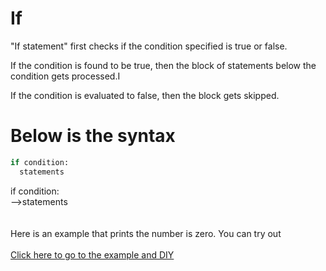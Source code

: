 # If

"If statement" first checks if the condition specified is true or false. 

If the condition is found to be true, then the block of statements below the condition gets processed.I

If the condition is evaluated to false, then the block gets skipped.

# Below is the syntax


```python
if condition:
  statements
```

if condition:\
-->statements 
\
\
\
Here is an example that prints the number is zero. You can try out\
\
[Click here to go to the example and DIY](https://github.com/pythoncoder100/practice/blob/master/If_statement.ipynb)


  
  
